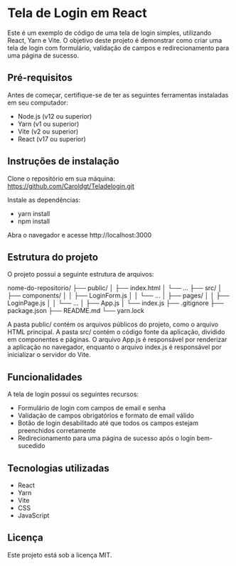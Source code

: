 # Tela de Login em React

Este é um exemplo de código de uma tela de login simples, utilizando React, Yarn e Vite. O objetivo deste projeto é demonstrar como criar uma tela de login com formulário, validação de campos e redirecionamento para uma página de sucesso.

## Pré-requisitos

Antes de começar, certifique-se de ter as seguintes ferramentas instaladas em seu computador:

- Node.js (v12 ou superior)
- Yarn (v1 ou superior)
- Vite (v2 ou superior)
- React (v17 ou superior)

## Instruções de instalação

Clone o repositório em sua máquina:
https://github.com/Caroldgt/Teladelogin.git

Instale as dependências:
- yarn install
- npm install

Abra o navegador e acesse http://localhost:3000

## Estrutura do projeto

O projeto possui a seguinte estrutura de arquivos:

nome-do-repositorio/
├── public/
│ ├── index.html
│ └── ...
├── src/
│ ├── components/
│ │ ├── LoginForm.js
│ │ └── ...
│ ├── pages/
│ │ ├── LoginPage.js
│ │ └── ...
│ ├── App.js
│ └── index.js
├── .gitignore
├── package.json
├── README.md
└── yarn.lock


A pasta public/ contém os arquivos públicos do projeto, como o arquivo HTML principal. A pasta src/ contém o código fonte da aplicação, dividido em componentes e páginas. O arquivo App.js é responsável por renderizar a aplicação no navegador, enquanto o arquivo index.js é responsável por inicializar o servidor do Vite.

## Funcionalidades

A tela de login possui os seguintes recursos:

- Formulário de login com campos de email e senha
- Validação de campos obrigatórios e formato de email válido
- Botão de login desabilitado até que todos os campos estejam preenchidos corretamente
- Redirecionamento para uma página de sucesso após o login bem-sucedido

## Tecnologias utilizadas

- React
- Yarn
- Vite
- CSS
- JavaScript

## Licença

Este projeto está sob a licença MIT.
